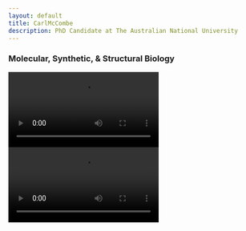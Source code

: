 ```yaml
---
layout: default
title: CarlMcCombe
description: PhD Candidate at The Australian National University
---
```

### Molecular, Synthetic, & Structural Biology

<video src="https://carl-mccombe.github.io/assets/videos/zar1.mp4" controls="controls" style="max-width: 730px;">
</video>

<video src="https://carl-mccombe.github.io/assets/videos/avrm14.mp4" controls="controls" style="max-width: 730px;">
</video>
